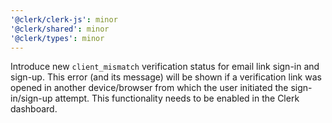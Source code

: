```yaml
---
'@clerk/clerk-js': minor
'@clerk/shared': minor
'@clerk/types': minor
---
```


Introduce new `client_mismatch` verification status for email link sign-in and sign-up. This error (and its message) will be shown if a verification link was opened in another device/browser from which the user initiated the sign-in/sign-up attempt. This functionality needs to be enabled in the Clerk dashboard.
